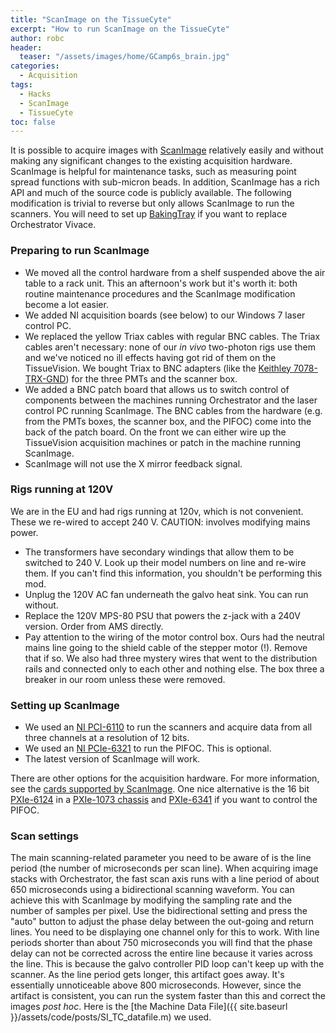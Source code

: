 ```yaml
---
title: "ScanImage on the TissueCyte"
excerpt: "How to run ScanImage on the TissueCyte"
author: robc
header:
  teaser: "/assets/images/home/GCamp6s_brain.jpg"
categories:
  - Acquisition
tags: 
  - Hacks
  - ScanImage
  - TissueCyte
toc: false
---
```

 
It is possible to acquire images with [ScanImage](http://scanimage.vidriotechnologies.com/display/SIH/ScanImage+Home) relatively easily and without making any significant changes to the existing acquisition hardware. 
ScanImage is helpful for maintenance tasks, such as measuring point spread functions with sub-micron beads. 
In addition, ScanImage has a rich API and much of the source code is publicly available.
The following modification is trivial to reverse but only allows ScanImage to run the scanners. 
You will need to set up [BakingTray](https://github.com/SainsburyWellcomeCentre/BakingTray) if you want to replace Orchestrator Vivace. 


### Preparing to run ScanImage
- We moved all the control hardware from a shelf suspended above the air table to a rack unit. This an afternoon's work but it's worth it:  both routine maintenance procedures and the ScanImage modification become a lot easier. 
- We added NI acquisition boards (see below) to our Windows 7 laser control PC. 
- We replaced the yellow Triax cables with regular BNC cables. The Triax cables aren't necessary: none of our *in vivo* two-photon rigs use them and we've noticed no ill effects having got rid of them on the TissueVision. We bought Triax to BNC adapters (like the [Keithley 7078-TRX-GND](https://www.google.com/search?q=Triax+to+BNC+Adapter,+7078-TRX-GND,+Keithley#q=Keithley+7078-TRX-GND)) for the three PMTs and the scanner box. 
- We added a BNC patch board that allows us to switch control of components between the machines running Orchestrator and the laser control PC running ScanImage. The BNC cables from the hardware (e.g. from the PMTs boxes, the scanner box, and the PIFOC) come into the back of the patch board. On the front we can either wire up the TissueVision acquisition machines or patch in the machine running ScanImage. 
- ScanImage will not use the X mirror feedback signal.  

### Rigs running at 120V
We are in the EU and had rigs running at 120v, which is not convenient. These we re-wired to accept 240 V. CAUTION: involves modifying mains power.
- The transformers have secondary windings that allow them to be switched to 240 V. Look up their model numbers on line and re-wire them. If you can't find this information, you shouldn't be performing this mod. 
- Unplug the 120V AC fan underneath the galvo heat sink. You can run without. 
- Replace the 120V MPS-80 PSU that powers the z-jack with a 240V version. Order from AMS directly. 
- Pay attention to the wiring of the motor control box. Ours had the neutral mains line going to the shield cable of the stepper motor (!). Remove that if so. We also had three mystery wires that went to the distribution rails and connected only to each other and nothing else. The box three a breaker in our room unless these were removed.


### Setting up ScanImage
- We used an [NI PCI-6110](http://sine.ni.com/nips/cds/view/p/lang/en/nid/11888) to run the scanners and acquire data from all three channels at a resolution of 12 bits.  
- We used an [NI PCIe-6321](http://sine.ni.com/nips/cds/view/p/lang/en/nid/207405) to run the PIFOC. This is optional.
- The latest version of ScanImage will work.

There are other options for the acquisition hardware. For more information, see the [cards supported by ScanImage](http://scanimage.vidriotechnologies.com/display/SI2016/Supported+Microscope+Hardware). One nice alternative is the 16 bit [PXIe-6124](http://sine.ni.com/nips/cds/view/p/lang/en/nid/206514) in a [PXIe-1073 chassis](http://sine.ni.com/nips/cds/view/p/lang/en/nid/207401) and [PXIe-6341](http://sine.ni.com/nips/cds/view/p/lang/en/nid/207415) if you want to control the PIFOC.

### Scan settings
The main scanning-related parameter you need to be aware of is the line period (the number of microseconds per scan line). When acquiring image stacks with Orchestrator, the fast scan axis runs with a line period of about 650 microseconds using a bidirectional scanning waveform. You can achieve this with ScanImage by modifying the sampling rate and the number of samples per pixel. Use the bidirectional setting and press the "auto" button to adjust the phase delay between the out-going and return lines. You need to be displaying one channel only for this to work. With line periods shorter than about 750 microseconds you will find that the phase delay can not be corrected across the entire line because it varies across the line. This is because the galvo controller PID loop can't keep up with the scanner. As the line period gets longer, this artifact goes away. It's essentially unnoticeable above 800 microseconds. However, since the artifact is consistent, you can run the system faster than this and correct the images *post hoc*. Here is the [the Machine Data File]({{ site.baseurl }}/assets/code/posts/SI_TC_datafile.m) we used.